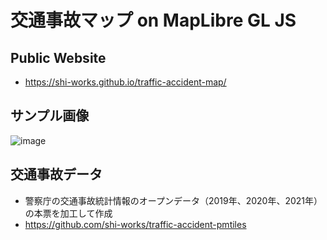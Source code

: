 # 交通事故マップ on MapLibre GL JS
## Public Website
- https://shi-works.github.io/traffic-accident-map/

## サンプル画像
![image](https://user-images.githubusercontent.com/71203808/229459155-32312c5a-d7b5-46fc-bb38-ba677fd11827.png)

## 交通事故データ
- 警察庁の交通事故統計情報のオープンデータ（2019年、2020年、2021年）の本票を加工して作成
- https://github.com/shi-works/traffic-accident-pmtiles
